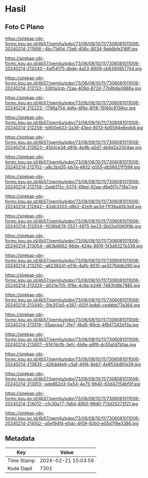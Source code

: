 # Hasil

## Foto C Plano

https://sirekap-obj-formc.kpu.go.id/4b57/pemilu/pdpr/73/06/08/10/11/7306081011006-20240214-211958--4bc71d0d-73e6-406c-8034-9ab6bfe216ff.jpg

https://sirekap-obj-formc.kpu.go.id/4b57/pemilu/pdpr/73/06/08/10/11/7306081011006-20240214-212043--4af54175-dbde-4a53-8609-cb8390857744.jpg

https://sirekap-obj-formc.kpu.go.id/4b57/pemilu/pdpr/73/06/08/10/11/7306081011006-20240214-212133--3391a3cb-72aa-408d-8724-77b8b8e0886a.jpg

https://sirekap-obj-formc.kpu.go.id/4b57/pemilu/pdpr/73/06/08/10/11/7306081011006-20240214-212222--1796a754-4dfa-4f6e-8f18-15f40c9138ec.jpg

https://sirekap-obj-formc.kpu.go.id/4b57/pemilu/pdpr/73/06/08/10/11/7306081011006-20240214-212258--b900e633-2a39-43ed-8013-6d5594e8edb8.jpg

https://sirekap-obj-formc.kpu.go.id/4b57/pemilu/pdpr/73/06/08/10/11/7306081011006-20240214-212623--45b1ce34-d81b-4e9b-a5d7-eb8d2a3304ae.jpg

https://sirekap-obj-formc.kpu.go.id/4b57/pemilu/pdpr/73/06/08/10/11/7306081011006-20240214-212702--a8c2bd35-bb7a-4832-b555-db56621f1599.jpg

https://sirekap-obj-formc.kpu.go.id/4b57/pemilu/pdpr/73/06/08/10/11/7306081011006-20240214-212758--2aeb175c-5374-49ed-92aa-d6a5f7c718a7.jpg

https://sirekap-obj-formc.kpu.go.id/4b57/pemilu/pdpr/73/06/08/10/11/7306081011006-20240214-212842--43db3203-d8b2-42e9-ae3d-f1f36a40b3e8.jpg

https://sirekap-obj-formc.kpu.go.id/4b57/pemilu/pdpr/73/06/08/10/11/7306081011006-20240214-212934--f038b678-5521-4975-be23-2b02e0060f9b.jpg

https://sirekap-obj-formc.kpu.go.id/4b57/pemilu/pdpr/73/06/08/10/11/7306081011006-20240214-213054--d63b6662-96de-424e-9819-5f3d6327b338.jpg

https://sirekap-obj-formc.kpu.go.id/4b57/pemilu/pdpr/73/06/08/10/11/7306081011006-20240214-213250--a62382d1-e51b-4afb-9010-ae3276ddb290.jpg

https://sirekap-obj-formc.kpu.go.id/4b57/pemilu/pdpr/73/06/08/10/11/7306081011006-20240214-213329--d021e705-3f8a-4c6a-b248-7483fd8b7885.jpg

https://sirekap-obj-formc.kpu.go.id/4b57/pemilu/pdpr/73/06/08/10/11/7306081011006-20240214-213440--5fe351e5-e387-450f-bdb6-ceddbb77a364.jpg

https://sirekap-obj-formc.kpu.go.id/4b57/pemilu/pdpr/73/06/08/10/11/7306081011006-20240214-213519--55aecea7-2fe7-4bd5-89cb-4f847242d13a.jpg

https://sirekap-obj-formc.kpu.go.id/4b57/pemilu/pdpr/73/06/08/10/11/7306081011006-20240214-213607--6147dcfb-3efc-4b6e-a9f9-dc55a1d7bfaa.jpg

https://sirekap-obj-formc.kpu.go.id/4b57/pemilu/pdpr/73/06/08/10/11/7306081011006-20240214-213835--d26dd4e9-c5af-46f4-8eb7-4e9534461e39.jpg

https://sirekap-obj-formc.kpu.go.id/4b57/pemilu/pdpr/73/06/08/10/11/7306081011006-20240214-213913--ade862d3-0a54-4e75-9640-63d42154bf0f.jpg

https://sirekap-obj-formc.kpu.go.id/4b57/pemilu/pdpr/73/06/08/10/11/7306081011006-20240214-214012--cfc30a77-7a6d-4950-99d0-713d20273f21.jpg

https://sirekap-obj-formc.kpu.go.id/4b57/pemilu/pdpr/73/06/08/10/11/7306081011006-20240214-214102--a5ef94f4-e5dc-4f09-92b0-e05d7f8e3386.jpg


## Metadata

| Key        | Value               |
| ---------- | ------------------- |
| Time Stamp | 2024-02-21 15:03:56 |
| Kode Dapil | 7301                |



